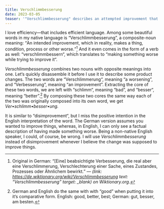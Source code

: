 ```yaml
---
title: Verschlimmbesserung
date: 2023-03-05
teaser: '"Verschlimmbesserung" describes an attempted improvement that ends up making things worse. In German, the Word emphasizes the positive intention unlike its English counterpart "disimprovement".'
---
```

I love efficiency—that includes efficient language. Among some beautiful words in my native language is “Verschlimmbesserung”, a composite-noun meaning: <q>An intended improvement, which in reality, makes a thing, condition, process or other worse.</q>[^verschlimmbesserung] And it even comes in the form of a verb as well: “verschlimmbessern“, which translates to “making something worse while trying to improve it“.

[^verschlimmbesserung]: Original in German: <q cite=https://de.wiktionary.org/wiki/Verschlimmbesserung>[Eine] beabsichtigte Verbesserung, die real aber eine Verschlimmerung, Verschlechterung einer Sache, eines Zustandes, Prozesses oder Ähnlichem bewirkt.</q> — <cite>(link: https://de.wiktionary.org/wiki/Verschlimmbesserung text: “Verschlimmbesserung” target: _blank) on Wiktionary.org.

*Verschlimmbesserung* combines two nouns with opposite meanings into one. Let‘s quickly disassemble it before I use it to describe some product changes. The two words are “Verschlimmerung“, meaning “a worsening”, and “Verbesserung“, meaning “an improvement”. Extracting the core of these two words, we are left with “schlimm“, meaning “bad”, and “besser“, meaning “better”.[^comparative] By composing these two cores the same way each of the two was originally composed into its own word, we get <nobr>*Ver•schlimm•besser•ung.*</nobr>

[^comparative]: German and English do the same with with “good” when putting it into it‘s comparative form. English: good, better, best; German: gut, besser, am besten.

It is similar to “disimprovement“, but I miss the positive intention in the English interpretation of the word. The German version assumes you wanted to improve things, whereas, in English, I can only see a factual description of having made something worse. Being a non-native English speaker, I could, of course, be wrong. I will use *Verschlimmbesserung* instead of disimprovement whenever I believe the change was supposed to improve things.